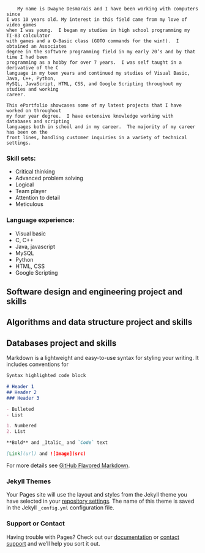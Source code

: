 	    My name is Dwayne Desmarais and I have been working with computers since 
	I was 10 years old. My interest in this field came from my love of video games
	when I was young.  I began my studies in high school programming my TI-83 calculator
	with games and a Q-Basic class (GOTO commands for the win!).  I obtained an Associates
	degree in the software programming field in my early 20’s and by that time I had been
	programming as a hobby for over 7 years.  I was self taught in a derivative of the C
	language in my teen years and continued my studies of Visual Basic, Java, C++, Python,
	MySQL, JavaScript, HTML, CSS, and Google Scripting throughout my studies and working
	career.

	This ePortfolio showcases some of my latest projects that I have worked on throughout
	my four year degree.  I have extensive knowledge working with databases and scripting
	languages both in school and in my career.  The majority of my career has been on the
	front lines, handling customer inquiries in a variety of technical settings.

### Skill sets:
- Critical thinking
- Advanced problem solving
- Logical
- Team player
- Attention to detail
- Meticulous

### Language experience:
- Visual basic
- C, C++
- Java, javascript
- MySQL
- Python
- HTML, CSS
- Google Scripting

## Software design and engineering project and skills



## Algorithms and data structure project and skills



## Databases project and skills




Markdown is a lightweight and easy-to-use syntax for styling your writing. It includes conventions for

```markdown
Syntax highlighted code block

# Header 1
## Header 2
### Header 3

- Bulleted
- List

1. Numbered
2. List

**Bold** and _Italic_ and `Code` text

[Link](url) and ![Image](src)
```

For more details see [GitHub Flavored Markdown](https://guides.github.com/features/mastering-markdown/).

### Jekyll Themes

Your Pages site will use the layout and styles from the Jekyll theme you have selected in your [repository settings](https://github.com/dwayne-desmarais/dwayne-desmarais.github.io/settings). The name of this theme is saved in the Jekyll `_config.yml` configuration file.

### Support or Contact

Having trouble with Pages? Check out our [documentation](https://docs.github.com/categories/github-pages-basics/) or [contact support](https://github.com/contact) and we’ll help you sort it out.
